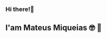 ### Hi there!👋

## I'am Mateus Miqueias :nerd_face: :monkey:

<!--
**mateus-miqueias/mateus-miqueias** is a ✨ _special_ ✨ repository because its `README.md` (this file) appears on your GitHub profile.

Here are some ideas to get you started:

- 🔭 I’m currently working on ...
- 🌱 I’m currently learning React & Node...
- 👯 I’m looking to collaborate on ...
- 💬 Ask me about ...
- 📫 How to reach me: devmiqueias@gmail.com...
- 😄 Pronouns: ...
- ⚡ Fun fact: ...
-->
